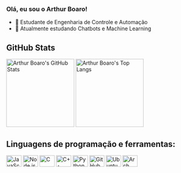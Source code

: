 ### Olá, eu sou o Arthur Boaro!

- 🔭 Estudante de Engenharia de Controle e Automação
- 🌱 Atualmente estudando Chatbots e Machine Learning


## GitHub Stats

  <img height="180em" alt="Arthur Boaro's GitHub Stats" src="https://github-readme-stats.vercel.app/api?username=ArthurBoaro&show_icons=true&hide_border=true" />
  <img height="180em" alt="Arthur Boaro's Top Langs" src="https://github-readme-stats.vercel.app/api/top-langs/?username=ArthurBoaro&show_icons=true&hide_border=true" />


## Linguagens de programação e ferramentas:

<img align="center" alt="JavaScript" height="30" width="40" src="https://img.shields.io/badge/JavaScript-323330?style=for-the-badge&logo=javascript&logoColor=F7DF1E" />
<img align="center" alt="Node.js" height="30" width="40" src="https://img.shields.io/badge/Node.js-43853D?style=for-the-badge&logo=node.js&logoColor=white" />
<img align="center" alt="C" height="30" width="40" src="https://img.shields.io/badge/C-00599C?style=for-the-badge&logo=c&logoColor=white" />
<img align="center" alt="C++" height="30" width="40" src="https://img.shields.io/badge/C%2B%2B-00599C?style=for-the-badge&logo=c%2B%2B&logoColor=white" />
<img align="center" alt="Python" height="30" width="40" src="https://img.shields.io/badge/Python-14354C?style=for-the-badge&logo=python&logoColor=white" />
<img align="center" alt="GitHub" height="30" width="40" src="https://img.shields.io/badge/GitHub-100000?style=for-the-badge&logo=github&logoColor=white" />
<img align="center" alt="Ubuntu" height="30" width="40" src="https://img.shields.io/badge/Ubuntu-E95420?style=for-the-badge&logo=ubuntu&logoColor=white" />
<img align="center" alt="Arch Linux" height="30" width="40" src="https://img.shields.io/badge/Alpine_Linux-0D597F?style=for-the-badge&logo=alpine-linux&logoColor=white" />
